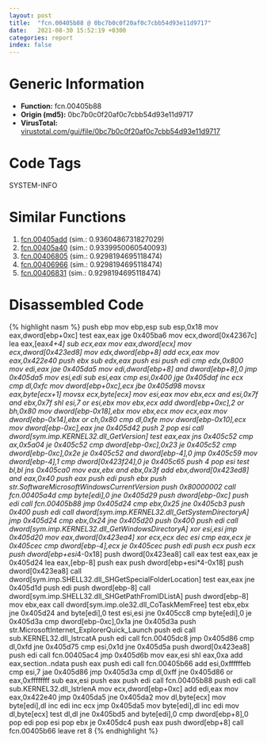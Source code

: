 ```yaml
---
layout: post
title:  "fcn.00405b88 @ 0bc7b0c0f20af0c7cbb54d93e11d9717"
date:   2021-08-30 15:52:19 +0300
categories: report
index: false
---
```


# Generic Information
- **Function:** fcn.00405b88
- **Origin (md5):** 0bc7b0c0f20af0c7cbb54d93e11d9717
- **VirusTotal:** [virustotal.com/gui/file/0bc7b0c0f20af0c7cbb54d93e11d9717][virustotal_ref]

# Code Tags
<span class="tag" id="SYSTEM-INFO">SYSTEM-INFO</span>


# Similar Functions

1. [fcn.00405add][similar_1_ref] (sim.: 0.9360486731827029)
2. [fcn.00405a40][similar_2_ref] (sim.: 0.9339950060540093)
3. [fcn.00406805][similar_3_ref] (sim.: 0.9298194695118474)
4. [fcn.00406966][similar_4_ref] (sim.: 0.9298194695118474)
5. [fcn.00406831][similar_5_ref] (sim.: 0.9298194695118474)


# Disassembled Code

{% highlight nasm %}
push ebp
mov ebp,esp
sub esp,0x18
mov eax,dword[ebp+0xc]
test eax,eax
jge 0x405ba6
mov ecx,dword[0x42367c]
lea eax,[eax*4+4]
sub ecx,eax
mov eax,dword[ecx]
mov ecx,dword[0x423ed8]
mov edx,dword[ebp+8]
add ecx,eax
mov eax,0x422e40
push ebx
sub edx,eax
push esi
push edi
cmp edx,0x800
mov edi,eax
jae 0x405da5
mov edi,dword[ebp+8]
and dword[ebp+8],0
jmp 0x405da5
mov esi,edi
sub esi,eax
cmp esi,0x400
jge 0x405daf
inc ecx
cmp dl,0xfc
mov dword[ebp+0xc],ecx
jbe 0x405d98
movsx eax,byte[ecx+1]
movsx ecx,byte[ecx]
mov esi,eax
mov ebx,ecx
and esi,0x7f
and ebx,0x7f
shl esi,7
or esi,ebx
mov ebx,ecx
add dword[ebp+0xc],2
or bh,0x80
mov dword[ebp-0x18],ebx
mov ebx,ecx
mov ecx,eax
mov dword[ebp-0x14],ebx
or ch,0x80
cmp dl,0xfe
mov dword[ebp-0x10],ecx
mov dword[ebp-0xc],eax
jne 0x405d42
push 2
pop esi
call dword[sym.imp.KERNEL32.dll_GetVersion]
test eax,eax
jns 0x405c52
cmp ax,0x5a04
je 0x405c52
cmp dword[ebp-0xc],0x23
je 0x405c52
cmp dword[ebp-0xc],0x2e
je 0x405c52
and dword[ebp-4],0
jmp 0x405c59
mov dword[ebp-4],1
cmp dword[0x423f24],0
je 0x405c65
push 4
pop esi
test bl,bl
jns 0x405ca0
mov eax,ebx
and ebx,0x3f
add ebx,dword[0x423ed8]
and eax,0x40
push eax
push edi
push ebx
push str.SoftwareMicrosoftWindowsCurrentVersion
push 0x80000002
call fcn.00405a4d
cmp byte[edi],0
jne 0x405d29
push dword[ebp-0xc]
push edi
call fcn.00405b88
jmp 0x405d24
cmp ebx,0x25
jne 0x405cb3
push 0x400
push edi
call dword[sym.imp.KERNEL32.dll_GetSystemDirectoryA]
jmp 0x405d24
cmp ebx,0x24
jne 0x405d20
push 0x400
push edi
call dword[sym.imp.KERNEL32.dll_GetWindowsDirectoryA]
xor esi,esi
jmp 0x405d20
mov eax,dword[0x423ea4]
xor ecx,ecx
dec esi
cmp eax,ecx
je 0x405cec
cmp dword[ebp-4],ecx
je 0x405cec
push edi
push ecx
push ecx
push dword[ebp+esi*4-0x18]
push dword[0x423ea8]
call eax
test eax,eax
je 0x405d24
lea eax,[ebp-8]
push eax
push dword[ebp+esi*4-0x18]
push dword[0x423ea8]
call dword[sym.imp.SHELL32.dll_SHGetSpecialFolderLocation]
test eax,eax
jne 0x405d1d
push edi
push dword[ebp-8]
call dword[sym.imp.SHELL32.dll_SHGetPathFromIDListA]
push dword[ebp-8]
mov ebx,eax
call dword[sym.imp.ole32.dll_CoTaskMemFree]
test ebx,ebx
jne 0x405d24
and byte[edi],0
test esi,esi
jne 0x405cc8
cmp byte[edi],0
je 0x405d3a
cmp dword[ebp-0xc],0x1a
jne 0x405d3a
push str.MicrosoftInternet_ExplorerQuick_Launch
push edi
call sub.KERNEL32.dll_lstrcatA
push edi
call fcn.00405dc8
jmp 0x405d86
cmp dl,0xfd
jne 0x405d75
cmp esi,0x1d
jne 0x405d5a
push dword[0x423ea8]
push edi
call fcn.00405ac4
jmp 0x405d6b
mov eax,esi
shl eax,0xa
add eax,section..ndata
push eax
push edi
call fcn.00405b66
add esi,0xffffffeb
cmp esi,7
jae 0x405d86
jmp 0x405d3a
cmp dl,0xff
jne 0x405d86
or eax,0xffffffff
sub eax,esi
push eax
push edi
call fcn.00405b88
push edi
call sub.KERNEL32.dll_lstrlenA
mov ecx,dword[ebp+0xc]
add edi,eax
mov eax,0x422e40
jmp 0x405da5
jne 0x405da2
mov dl,byte[ecx]
mov byte[edi],dl
inc edi
inc ecx
jmp 0x405da5
mov byte[edi],dl
inc edi
mov dl,byte[ecx]
test dl,dl
jne 0x405bd5
and byte[edi],0
cmp dword[ebp+8],0
pop edi
pop esi
pop ebx
je 0x405dc4
push eax
push dword[ebp+8]
call fcn.00405b66
leave
ret 8
{% endhighlight %}


[similar_1_ref]: /report/fcn.00405add@ca0b3b300c37cf83aa8195cdd053964b
[similar_2_ref]: /report/fcn.00405a40@e1c1647e2a46cfd9190abde0e66f29f3
[similar_3_ref]: /report/fcn.00406805@3e325eb0547b921cde32ac52d0a0f75c
[similar_4_ref]: /report/fcn.00406966@13efdafd5b4f5d3a5dcb240b696c267c
[similar_5_ref]: /report/fcn.00406831@5bfd33ece1aeef8bda2c7fc886262ed9
[virustotal_ref]: https://www.virustotal.com/gui/file/0bc7b0c0f20af0c7cbb54d93e11d9717